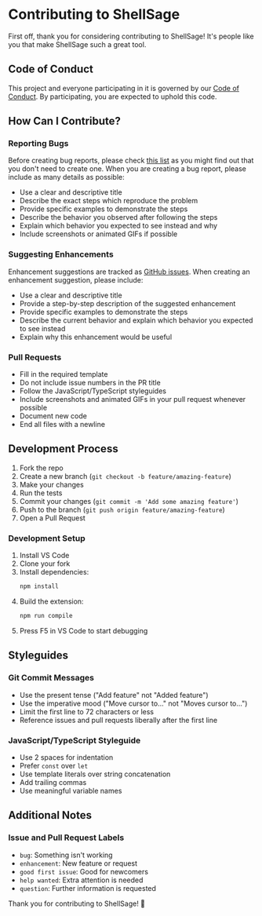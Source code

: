 # Contributing to ShellSage

First off, thank you for considering contributing to ShellSage! It's people like you that make ShellSage such a great tool.

## Code of Conduct

This project and everyone participating in it is governed by our [Code of Conduct](CODE_OF_CONDUCT.md). By participating, you are expected to uphold this code.

## How Can I Contribute?

### Reporting Bugs

Before creating bug reports, please check [this list](https://github.com/hongping1963-source/shellsage/issues) as you might find out that you don't need to create one. When you are creating a bug report, please include as many details as possible:

* Use a clear and descriptive title
* Describe the exact steps which reproduce the problem
* Provide specific examples to demonstrate the steps
* Describe the behavior you observed after following the steps
* Explain which behavior you expected to see instead and why
* Include screenshots or animated GIFs if possible

### Suggesting Enhancements

Enhancement suggestions are tracked as [GitHub issues](https://github.com/hongping1963-source/shellsage/issues). When creating an enhancement suggestion, please include:

* Use a clear and descriptive title
* Provide a step-by-step description of the suggested enhancement
* Provide specific examples to demonstrate the steps
* Describe the current behavior and explain which behavior you expected to see instead
* Explain why this enhancement would be useful

### Pull Requests

* Fill in the required template
* Do not include issue numbers in the PR title
* Follow the JavaScript/TypeScript styleguides
* Include screenshots and animated GIFs in your pull request whenever possible
* Document new code
* End all files with a newline

## Development Process

1. Fork the repo
2. Create a new branch (`git checkout -b feature/amazing-feature`)
3. Make your changes
4. Run the tests
5. Commit your changes (`git commit -m 'Add some amazing feature'`)
6. Push to the branch (`git push origin feature/amazing-feature`)
7. Open a Pull Request

### Development Setup

1. Install VS Code
2. Clone your fork
3. Install dependencies:
   ```bash
   npm install
   ```
4. Build the extension:
   ```bash
   npm run compile
   ```
5. Press F5 in VS Code to start debugging

## Styleguides

### Git Commit Messages

* Use the present tense ("Add feature" not "Added feature")
* Use the imperative mood ("Move cursor to..." not "Moves cursor to...")
* Limit the first line to 72 characters or less
* Reference issues and pull requests liberally after the first line

### JavaScript/TypeScript Styleguide

* Use 2 spaces for indentation
* Prefer `const` over `let`
* Use template literals over string concatenation
* Add trailing commas
* Use meaningful variable names

## Additional Notes

### Issue and Pull Request Labels

* `bug`: Something isn't working
* `enhancement`: New feature or request
* `good first issue`: Good for newcomers
* `help wanted`: Extra attention is needed
* `question`: Further information is requested

Thank you for contributing to ShellSage! 🚀
